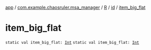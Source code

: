 [app](../../../index.md) / [com.example.chaosruler.msa_manager](../../index.md) / [R](../index.md) / [id](index.md) / [item_big_flat](.)

# item_big_flat

`static val item_big_flat: `[`Int`](https://kotlinlang.org/api/latest/jvm/stdlib/kotlin/-int/index.html)
`static val item_big_flat: `[`Int`](https://kotlinlang.org/api/latest/jvm/stdlib/kotlin/-int/index.html)